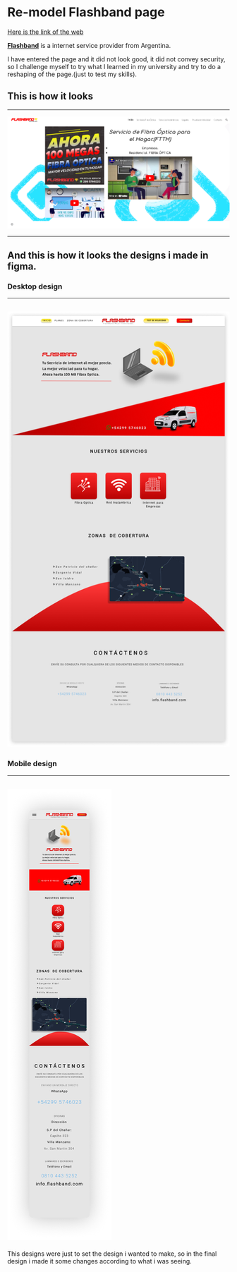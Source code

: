 # Re-model Flashband page

[Here is the link of the web](https://leonardocarrasco.github.io/Re-Model-Flashband-Page/)

[**Flashband**](https://www.flashband-internet.com/) is a internet service provider from Argentina.

I have entered the page and it did not look good, it did not convey security, so I challenge myself to try what I learned in my university and try to do a reshaping of the page.(just to test my skills).

## This is how it looks
----

![flashband internet website](./flashband/flashband.png)

----

## And this is how it looks the designs i made in figma.

### Desktop design
---
![deskotp figma](./flashband/desktop.png)
---

### Mobile design
---
![mobile figma](./flashband/mobile.png)
--- 

This designs were just to set the design i wanted to make, so in the final design i made it some changes according to what i was seeing. 
